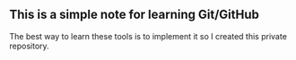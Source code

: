 ## This is a simple note for learning Git/GitHub

The best way to learn these tools is to implement it so I created this private repository.